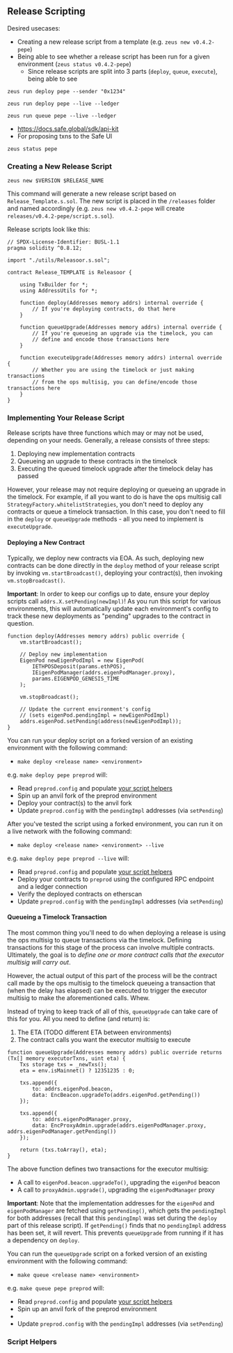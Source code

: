 ## Release Scripting

Desired usecases:
* Creating a new release script from a template (e.g. `zeus new v0.4.2-pepe`)
* Being able to see whether a release script has been run for a given environment (`zeus status v0.4.2-pepe`)
    * Since release scripts are split into 3 parts (`deploy`, `queue`, `execute`), being able to see

`zeus run deploy pepe --sender "0x1234"`

`zeus run deploy pepe --live --ledger`

`zeus run queue pepe --live --ledger`
* https://docs.safe.global/sdk/api-kit
* For proposing txns to the Safe UI

`zeus status pepe`

### Creating a New Release Script

```
zeus new $VERSION $RELEASE_NAME
```

This command will generate a new release script based on `Release_Template.s.sol`. The new script is placed in the `/releases` folder and named accordingly (e.g. `zeus new v0.4.2-pepe` will create `releases/v0.4.2-pepe/script.s.sol`).

Release scripts look like this:

```solidity
// SPDX-License-Identifier: BUSL-1.1
pragma solidity ^0.8.12;

import "./utils/Releasoor.s.sol";

contract Release_TEMPLATE is Releasoor {

    using TxBuilder for *;
    using AddressUtils for *;

    function deploy(Addresses memory addrs) internal override {
        // If you're deploying contracts, do that here
    }

    function queueUpgrade(Addresses memory addrs) internal override {
        // If you're queueing an upgrade via the timelock, you can
        // define and encode those transactions here
    }

    function executeUpgrade(Addresses memory addrs) internal override {
        // Whether you are using the timelock or just making transactions
        // from the ops multisig, you can define/encode those transactions here
    }
}
```

### Implementing Your Release Script

Release scripts have three functions which may or may not be used, depending on your needs. Generally, a release consists of three steps:
1. Deploying new implementation contracts
2. Queueing an upgrade to these contracts in the timelock
3. Executing the queued timelock upgrade after the timelock delay has passed

However, your release may not require deploying or queueing an upgrade in the timelock. For example, if all you want to do is have the ops multisig call `StrategyFactory.whitelistStrategies`, you don't need to deploy any contracts or queue a timelock transaction. In this case, you don't need to fill in the `deploy` or `queueUpgrade` methods - all you need to implement is `executeUpgrade`.

#### Deploying a New Contract

Typically, we deploy new contracts via EOA. As such, deploying new contracts can be done directly in the `deploy` method of your release script by invoking `vm.startBroadcast()`, deploying your contract(s), then invoking `vm.stopBroadcast()`.

**Important**: In order to keep our configs up to date, ensure your deploy scripts call `addrs.X.setPending(newImpl)`! As you run this script for various environments, this will automatically update each environment's config to track these new deployments as "pending" upgrades to the contract in question.

```solidity
function deploy(Addresses memory addrs) public override {
    vm.startBroadcast();

    // Deploy new implementation
    EigenPod newEigenPodImpl = new EigenPod(
        IETHPOSDeposit(params.ethPOS),
        IEigenPodManager(addrs.eigenPodManager.proxy),
        params.EIGENPOD_GENESIS_TIME
    );

    vm.stopBroadcast();

    // Update the current environment's config
    // (sets eigenPod.pendingImpl = newEigenPodImpl)
    addrs.eigenPod.setPending(address(newEigenPodImpl));
}
```

You can run your deploy script on a forked version of an existing environment with the following command:
* `make deploy <release name> <environment>`

e.g. `make deploy pepe preprod` will:
* Read `preprod.config` and populate [your script helpers](#script-helpers)
* Spin up an anvil fork of the preprod environment
* Deploy your contract(s) to the anvil fork
* Update `preprod.config` with the `pendingImpl` addresses (via `setPending`)
<!-- 
TODO - should config be updated if we know we're on a local fork? 

Ideally, yes -- because it's helpful to see a git diff that shows the config got updated
However, we don't want people committing pendingImpls for local tests...
 -->

After you've tested the script using a forked environment, you can run it on a live network with the following command:
* `make deploy <release name> <environment> --live`

e.g. `make deploy pepe preprod --live` will:
* Read `preprod.config` and populate [your script helpers](#script-helpers)
* Deploy your contracts to `preprod` using the configured RPC endpoint and a ledger connection
* Verify the deployed contracts on etherscan
* Update `preprod.config` with the `pendingImpl` addresses (via `setPending`)

#### Queueing a Timelock Transaction

The most common thing you'll need to do when deploying a release is using the ops multisig to queue transactions via the timelock. Defining transactions for this stage of the process can involve multiple contracts. Ultimately, the goal is to *define one or more contract calls that the executor multisig will carry out*.

However, the actual output of this part of the process will be the contract call made by the ops multisig to the timelock queueing a transaction that (when the delay has elapsed) can be executed to trigger the executor multisig to make the aforementioned calls. Whew.

Instead of trying to keep track of all of this, `queueUpgrade` can take care of this for you. All you need to define (and return) is:
1. The ETA (TODO different ETA between environments)
2. The contract calls you want the executor multisig to execute

```solidity
function queueUpgrade(Addresses memory addrs) public override returns (Tx[] memory executorTxns, uint eta) {
    Txs storage txs = _newTxs();
    eta = env.isMainnet() ? 12351235 : 0;

    txs.append({
        to: addrs.eigenPod.beacon,
        data: EncBeacon.upgradeTo(addrs.eigenPod.getPending())
    });

    txs.append({
        to: addrs.eigenPodManager.proxy,
        data: EncProxyAdmin.upgrade(addrs.eigenPodManager.proxy, addrs.eigenPodManager.getPending())
    });

    return (txs.toArray(), eta);
}
```

The above function defines two transactions for the executor multisig:
* A call to `eigenPod.beacon.upgradeTo()`, upgrading the `eigenPod` beacon
* A call to `proxyAdmin.upgrade()`, upgrading the `eigenPodManager` proxy

**Important**: Note that the implementation addresses for the `eigenPod` and `eigenPodManager` are fetched using `getPending()`, which gets the `pendingImpl` for both addresses (recall that this `pendingImpl` was set during the `deploy` part of this release script). If `getPending()` finds that no `pendingImpl` address has been set, it will revert. This prevents `queueUpgrade` from running if it has a dependency on `deploy`.

You can run the `queueUpgrade` script on a forked version of an existing environment with the following command:
* `make queue <release name> <environment>`

e.g. `make queue pepe preprod` will:
* Read `preprod.config` and populate [your script helpers](#script-helpers)
* Spin up an anvil fork of the preprod environment
* 
* Update `preprod.config` with the `pendingImpl` addresses (via `setPending`)

### Script Helpers
